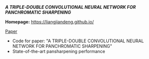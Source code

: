  ***A TRIPLE-DOUBLE CONVOLUTIONAL NEURAL NETWORK FOR PANCHROMATIC SHARPENING***

**Homepage:** https://liangjiandeng.github.io/

[Paper](https://arxiv.org/abs/2112.02237)

- Code for paper: "A TRIPLE-DOUBLE CONVOLUTIONAL NEURAL NETWORK FOR PANCHROMATIC SHARPENING"
- State-of-the-art pansharpening performance

